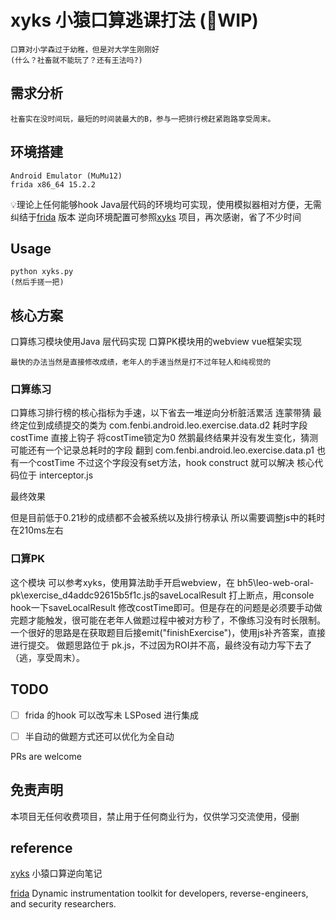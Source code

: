 # xyks 小猿口算逃课打法 (🚧WIP)

```
口算对小学森过于幼稚，但是对大学生刚刚好
(什么？社畜就不能玩了？还有王法吗?)
```
## 需求分析
```
社畜实在没时间玩，最短的时间装最大的B，参与一把排行榜赶紧跑路享受周末。
```

## 环境搭建
```
Android Emulator (MuMu12)
frida x86_64 15.2.2
```
💡理论上任何能够hook Java层代码的环境均可实现，使用模拟器相对方便，无需纠结于[frida](https://github.com/frida/frida) 版本
逆向环境配置可参照[xyks](https://github.com/xmexg/xyks) 项目，再次感谢，省了不少时间

## Usage
```
python xyks.py
(然后手搓一把)
```

## 核心方案
口算练习模块使用Java 层代码实现
口算PK模块用的webview vue框架实现

```
最快的办法当然是直接修改成绩，老年人的手速当然是打不过年轻人和纯视觉的
```

### 口算练习
口算练习排行榜的核心指标为手速，以下省去一堆逆向分析脏活累活
连蒙带猜 
最终定位到成绩提交的类为 com.fenbi.android.leo.exercise.data.d2
耗时字段 costTime
直接上钩子 将costTime锁定为0
然鹅最终结果并没有发生变化，猜测可能还有一个记录总耗时的字段
翻到 com.fenbi.android.leo.exercise.data.p1 也有一个costTime
不过这个字段没有set方法，hook construct 就可以解决
核心代码位于 interceptor.js

最终效果

但是目前低于0.21秒的成绩都不会被系统以及排行榜承认
所以需要调整js中的耗时在210ms左右

### 口算PK
这个模块 可以参考xyks，使用算法助手开启webview，在 bh5\leo-web-oral-pk\exercise_d4addc92615b5f1c.js的saveLocalResult 打上断点，用console hook一下saveLocalResult
修改costTime即可。但是存在的问题是必须要手动做完题才能触发，很可能在老年人做题过程中被对方秒了，不像练习没有时长限制。
一个很好的思路是在获取题目后接emit("finishExercise")，使用js补齐答案，直接进行提交。
做题思路位于 pk.js，不过因为ROI并不高，最终没有动力写下去了（逃，享受周末）。

## TODO

- [ ] frida 的hook 可以改写未 LSPosed 进行集成

- [ ] 半自动的做题方式还可以优化为全自动

PRs are welcome

## 免责声明
本项目无任何收费项目，禁止用于任何商业行为，仅供学习交流使用，侵删

## reference
[xyks](https://github.com/xmexg/xyks) 小猿口算逆向笔记

[frida](https://github.com/frida/frida) Dynamic instrumentation toolkit for developers, reverse-engineers, and security researchers.